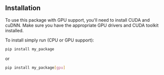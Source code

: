 ## Installation

To use this package with GPU support, you'll need to install CUDA and cuDNN. Make sure you have the appropriate GPU drivers and CUDA toolkit installed.

To install simply run (CPU or GPU support):

```bash
pip install my_package

```
or 
```bash
pip install my_package[gpu]
```


